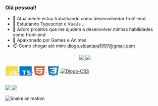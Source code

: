 ### Olá pessoal!

- 🔭 Atualmente estou trabalhando como desenvolvedor front-end
- 🌱 Estudando Typescript e VueJs ...
- 👯 Adoro projetos que me ajudem a desenvolver minhas habilidades como front-end
- 💬 Apaixonado por Games e Animes
- 📫 Como chegar até mim: diogo.alcantara1997@gmail.com

<div align="center">
  <a href="https://github.com/DiogoAlcantara">
  <img height="180em" src="https://github-readme-stats.vercel.app/api?username=DiogoAlcantara&show_icons=true&theme=gruvbox&include_all_commits=true&count_private=true"/>
  <img height="180em" src="https://github-readme-stats.vercel.app/api/top-langs/?username=DiogoAlcantara&layout=compact&langs_count=7&theme=gruvbox"/>
</div>
<div style="display: inline_block"><br>
  <img align="center" alt="Diogo-Js" height="30" width="40" src="https://raw.githubusercontent.com/devicons/devicon/master/icons/javascript/javascript-plain.svg">
  <img align="center" alt="Diogo-Ts" height="30" width="40" src="https://raw.githubusercontent.com/devicons/devicon/master/icons/typescript/typescript-plain.svg">
  <img align="center" alt="Diogo-HTML" height="30" width="40" src="https://raw.githubusercontent.com/devicons/devicon/master/icons/html5/html5-original.svg">
  <img align="center" alt="Diogo-CSS" height="30" width="40" src="https://raw.githubusercontent.com/devicons/devicon/master/icons/css3/css3-original.svg">
  <img align="center" alt="Diogo-CSS" height="30" width="40" src="https://cdn.jsdelivr.net/gh/devicons/devicon/icons/vuejs/vuejs-original.svg" />

</div>
  
  ##
  
  <div> 
   	   <a href = "mailto:diogo.alcantara1997@gmail.com"><img src="https://img.shields.io/badge/-Gmail-%23333?style=for-the-badge&logo=gmail&logoColor=white" target="_blank"></a>
  <a href="https://www.linkedin.com/in/diogo-alcantara-45a350173" target="_blank"><img src="https://img.shields.io/badge/-LinkedIn-%230077B5?style=for-the-badge&logo=linkedin&logoColor=white" target="_blank"></a> 
  
  ![Snake animation](https://github.com/DiogoAlcantara/DiogoAlcantara/blob/output/github-contribution-grid-snake.svg)
  
</div>
